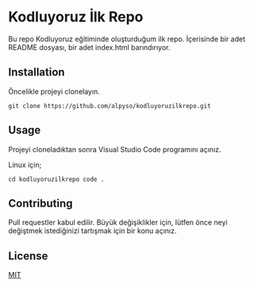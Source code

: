 # Kodluyoruz İlk Repo

Bu repo Kodluyoruz eğitiminde oluşturduğum ilk repo. İçerisinde bir adet README dosyası, bir adet index.html barındırıyor.

## Installation 

Öncelikle projeyi clonelayın. 

 ``git clone https://github.com/alpyso/kodluyoruzilkrepo.git``

## Usage 

Projeyi cloneladıktan sonra Visual Studio Code programını açınız. 

Linux için;

`cd kodluyoruzilkrepo
code .`

## Contributing 

Pull requestler kabul edilir. Büyük değişiklikler için, lütfen önce neyi değiştmek istediğinizi tartışmak için bir konu açınız. 

## License 

[MIT](https://choosealicense.com/licenses/mit/) 

